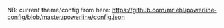 NB: current theme/config from here:
https://github.com/mriehl/powerline-config/blob/master/powerline/config.json